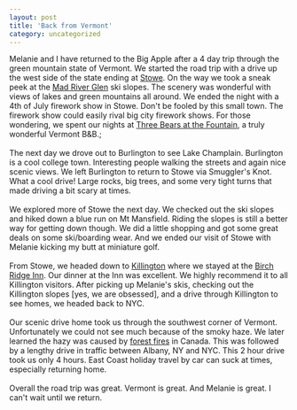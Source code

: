 ```yaml
---
layout: post
title: 'Back from Vermont'
category: uncategorized
---
```


Melanie and I have returned to the Big Apple after a 4 day trip through the green mountain state of Vermont.  We started the road trip with a drive up the west side of the state ending at <a href="http://www.gostowe.com/">Stowe</a>.  On the way we took a sneak peek at the <a href="http://www.madriverglen.com/">Mad River Glen</a> ski slopes.  The scenery was wonderful with views of lakes and green mountains all around.  We ended the night with a 4th of July firework show in Stowe.  Don't be fooled by this small town.  The firework show could easily rival big city firework shows.  For those wondering, we spent our nights at <a href="http://www.threebearsbandb.com/">Three Bears at the Fountain</a>, a truly wonderful Vermont B&amp;B.;
<br />
<br />The next day we drove out to Burlington to see Lake Champlain.  Burlington is a cool college town.  Interesting people walking the streets and again nice scenic views.  We left Burlington to return to Stowe via Smuggler's Knot.  What a cool drive!  Large rocks, big trees, and some very tight turns that made driving a bit scary at times.
<br />
<br />We explored more of Stowe the next day.  We checked out the ski slopes and hiked down a blue run on Mt Mansfield.  Riding the slopes is still a better way for getting down though.  We did a little shopping and got some great deals on some ski/boarding wear.  And we ended our visit of Stowe with Melanie kicking my butt at miniature golf.
<br />
<br />From Stowe, we headed down to <a href="http://www.killington.com">Killington</a> where we stayed at the <a href="http://www.birchridge.com/">Birch Ridge Inn</a>.  Our dinner at the Inn was excellent.  We highly recommend it to all Killington visitors.  After picking up Melanie's skis, checking out the Killington slopes \[yes, we are obsessed\], and a drive through Killington to see homes, we headed back to NYC.
<br />
<br />Our scenic drive home took us through the southwest corner of Vermont.  Unfortunately we could not see much because of the smoky haze.  We later learned the hazy was caused by <a href="http://www.cnn.com/2002/WORLD/americas/07/07/canada.forestfires.ap/index.html">forest fires</a> in Canada.  This was followed by a lengthy drive in traffic between Albany, NY and NYC.  This 2 hour drive took us only 4 hours.  East Coast holiday travel by car can suck at times, especially returning home.
<br />
<br />Overall the road trip was great.  Vermont is great.  And Melanie is great.  I can't wait until we return.
